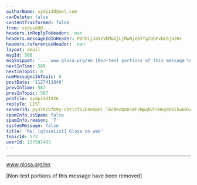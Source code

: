 ```yaml
---
authorName: sydpidd@aol.com
canDelete: false
contentTrasformed: false
from: sydpidd@...
headers.inReplyToHeader: .nan
headers.messageIdInHeader: PDhhLjJmY2VhMGZjLjMwNjQ0YTg2QGFvbC5jb20+
headers.referencesHeader: .nan
layout: email
msgId: 588
msgSnippet: '... www.glosa.org/en [Non-text portions of this message have been removed]'
nextInTime: 589
nextInTopic: 0
numMessagesInTopic: 8
postDate: '1127411846'
prevInTime: 587
prevInTopic: 587
profile: sydpidd1926
replyTo: LIST
senderId: py3TR2VfK9y-cXYizfD2EXnmpBC_lbcNKdQ6D1WFZNpgN2hTH6y8Rblkw0OkAJQNV3p9S2Ma
spamInfo.isSpam: false
spamInfo.reason: '7'
systemMessage: false
title: 'Re: [glosalist] Glosa on web'
topicId: 573
userId: 137587403
---
```


 -------------- - 


www.glosa.org/en


[Non-text portions of this message have been removed]


